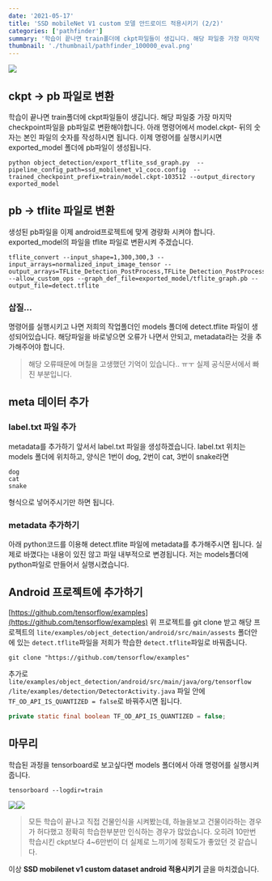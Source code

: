 ```yaml
---
date: '2021-05-17'
title: 'SSD mobileNet V1 custom 모델 안드로이드 적용시키기 (2/2)'
categories: ['pathfinder']
summary: '학습이 끝나면 train폴더에 ckpt파일들이 생깁니다. 해당 파일중 가장 마지막 checkpoint파일을 pb파일로 변환해야합니다. 아래 명령어에서 model.ckpt- 뒤의 숫자는 본인 파일의 숫자를 작성하시면 됩니다.'
thumbnail: './thumbnail/pathfinder_100000_eval.png'
---
```


![](https://images.velog.io/images/gusah009/post/c71f513b-d1c2-416e-9b05-f7570d91ea94/100000_train.png)
## ckpt -> pb 파일로 변환
학습이 끝나면 train폴더에 ckpt파일들이 생깁니다.
해당 파일중 가장 마지막 checkpoint파일을 pb파일로 변환해야합니다.
아래 명령어에서 model.ckpt- 뒤의 숫자는 본인 파일의 숫자를 작성하시면 됩니다.
이제 명령어를 실행시키시면 exported_model 폴더에 pb파일이 생성됩니다.
```shell
python object_detection/export_tflite_ssd_graph.py  --pipeline_config_path=ssd_mobilenet_v1_coco.config  --trained_checkpoint_prefix=train/model.ckpt-103512 --output_directory exported_model
```
## pb -> tflite 파일로 변환
생성된 pb파일을 이제 android프로젝트에 맞게 경량화 시켜야 합니다.
exported_model의 파일을 tflite 파일로 변환시켜 주겠습니다.
```shell
tflite_convert --input_shape=1,300,300,3 --input_arrays=normalized_input_image_tensor --output_arrays=TFLite_Detection_PostProcess,TFLite_Detection_PostProcess:1,TFLite_Detection_PostProcess:2,TFLite_Detection_PostProcess:3 --allow_custom_ops --graph_def_file=exported_model/tflite_graph.pb --output_file=detect.tflite
```
### 삽질...
명령어를 실행시키고 나면 저희의 작업폴더인 models 폴더에 detect.tflite 파일이 생성되어있습니다. 해당파일을 바로넣으면 오류가 나면서 안되고, metadata라는 것을 추가해주어야 합니다.
> 해당 오류때문에 며칠을 고생했던 기억이 있습니다.. ㅠㅜ
실제 공식문서에서 빠진 부분입니다.

## meta 데이터 추가
### label.txt 파일 추가
metadata를 추가하기 앞서서 label.txt 파일을 생성하겠습니다.
label.txt 위치는 models 폴더에 위치하고, 양식은 1번이 dog, 2번이 cat, 3번이 snake라면
```text
dog
cat
snake
```
형식으로 넣어주시기만 하면 됩니다.
### metadata 추가하기
아래 python코드를 이용해 detect.tflite 파일에 metadata를 추가해주시면 됩니다.
실제로 바꼈다는 내용이 있진 않고 파일 내부적으로 변경됩니다.
저는 models폴더에 python파일로 만들어서 실행시켰습니다.

## Android 프로젝트에 추가하기
[https://github.com/tensorflow/examples](https://github.com/tensorflow/examples)
위 프로젝트를 git clone 받고 해당 프로젝트의 `lite/examples/object_detection/android/src/main/assests` 폴더안에 있는 `detect.tflite`파일을 저희가 학습한 `detect.tflite`파일로 바꿔줍니다.
```shell
git clone "https://github.com/tensorflow/examples"
```
추가로  `lite/examples/object_detection/android/src/main/java/org/tensorflow`
`/lite/examples/detection/DetectorActivity.java` 파일 안에 `TF_OD_API_IS_QUANTIZED = false`로 바꿔주시면 됩니다.
```java
private static final boolean TF_OD_API_IS_QUANTIZED = false;
```

## 마무리
학습된 과정을 tensorboard로 보고싶다면 models 폴더에서 아래 명령어를 실행시켜줍니다.
```shell
tensorboard --logdir=train
```
![](https://images.velog.io/images/gusah009/post/355ed039-2ebc-4578-9bf2-d682cb81a259/%EC%86%90%EC%8B%A4%EA%B0%92.png)![](https://images.velog.io/images/gusah009/post/8fd818fe-c87f-4926-a79f-5c8014e0b2cb/100000_eval.png)
> 모든 학습이 끝나고 직접 건물인식을 시켜봤는데, 하늘을보고 건물이라하는 경우가 허다했고 정확히 학습한부분만 인식하는 경우가 많았습니다. 오히려 10만번 학습시킨 ckpt보다 4~6만번이 더 실제로 느끼기에 정확도가 좋았던 것 같습니다.

이상 **SSD mobilenet v1 custom dataset android 적용시키기** 글을 마치겠습니다.